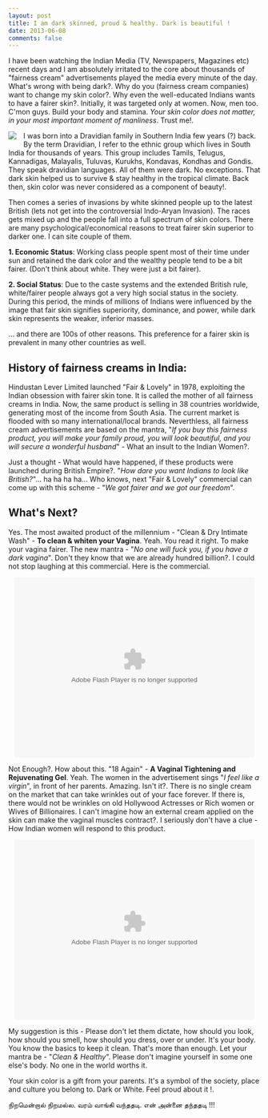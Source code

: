 ```yaml
---
layout: post
title: I am dark skinned, proud & healthy. Dark is beautiful !
date: 2013-06-08
comments: false
---
```


I have been watching the Indian Media (TV, Newspapers, Magazines etc) recent days and I am absolutely irritated to the core about thousands of "fairness cream" advertisements played the media every minute of the day. What's wrong with being dark?. Why do you (fairness cream companies) want to change my skin color?. Why even the well-educated Indians wants to have a fairer skin?. Initially, it was targeted only at women. Now, men too. C'mon guys. Build your body and stamina. *Your skin color does not matter, in your most important moment of manliness*. Trust me!.  
  
<img style="clear: left; float: left; margin-bottom: 1em; margin-right: 1em;" 
src="{{site.url}}/img/Dark_Is_Beautiful-Nandita-Das.jpg"/>   

I was born into a Dravidian family in Southern India few years (?) back. By the term Dravidian, I refer to the ethnic group which lives in South India for thousands of years. This group includes Tamils, Telugus, Kannadigas, Malayalis, Tuluvas, Kurukhs, Kondavas, Kondhas and Gondis. They speak dravidian languages. All of them were dark. No exceptions. That dark skin helped us to survive & stay healthy in the tropical climate. Back then, skin color was never considered as a component of beauty!.   
  
Then comes a series of invasions by white skinned people up to the latest British (lets not get into the controversial Indo-Aryan Invasion). The races gets mixed up and the people fall into a full spectrum of skin colors. There are many psychological/economical reasons to treat fairer skin superior to darker one. I can site couple of them.  
  
**1. Economic Status**: Working class people spent most of their time under sun and retained the dark color and the wealthy people tend to be a bit fairer. (Don't think about white. They were just a bit fairer).  
  
**2. Social Status**: Due to the caste systems and the extended British rule, white/fairer people always got a very high social status in the society. During this period, the minds of millions of Indians were influenced by the image that fair skin signifies superiority, dominance, and power, while dark skin represents the weaker, inferior masses.  
  
... and there are 100s of other reasons. This preference for a fairer skin is prevalent in many other countries as well.  
  
## History of fairness creams in India:  
  
Hindustan Lever Limited launched "Fair & Lovely" in 1978, exploiting the Indian obsession with fairer skin tone. It is called the mother of all fairness creams in India. Now, the same product is selling in 38 countries worldwide, generating most of the income from South Asia. The current market is flooded with so many international/local brands. Neverthless, all fairness cream advertisements are based on the mantra, "*If you buy this fairness product, you will make your family proud, you will look beautiful, and you will secure a wonderful husband*" - What an insult to the Indian Women?.  
  
Just a thought - What would have happened, if these products were launched during British Empire?. "*How dare you want Indians to look like British?*"... ha ha ha ha... Who knows, next "Fair & Lovely" commercial can come up with this scheme - "*We got fairer and we got our freedom*".  
  
## What's Next?  
  
Yes. The most awaited product of the millennium - "Clean & Dry Intimate Wash" - **To clean & whiten your Vagina**. Yeah. You read it right. To make your vagina fairer. The new mantra - "*No one will fuck you, if you have a dark vagina*". Don't they know that we are already hundred billion?. I could not stop laughing at this commercial. Here is the commercial.  
  
<div class="separator" style="clear: both; text-align: center;">
<object class="BLOGGER-youtube-video" classid="clsid:D27CDB6E-AE6D-11cf-96B8-444553540000" codebase="http://download.macromedia.com/pub/shockwave/cabs/flash/swflash.cab#version=6,0,40,0" data-thumbnail-src="http://img.youtube.com/vi/9Tx9vVVMWw0/0.jpg" height="360" width="480"><param name="movie" value="http://youtube.googleapis.com/v/9Tx9vVVMWw0&source=uds" /><param name="bgcolor" value="#FFFFFF" /><param name="allowFullScreen" value="true" /><embed width="480" height="360"  src="http://youtube.googleapis.com/v/9Tx9vVVMWw0&source=uds" type="application/x-shockwave-flash" allowfullscreen="true"></embed></object></div>  

Not Enough?. How about this. "18 Again" - **A Vaginal Tightening and Rejuvenating Gel**. Yeah. The women in the advertisement sings "*I feel like a virgin*", in front of her parents. Amazing. Isn't it?. There is no single cream on the market that can take wrinkles out of your face forever. If there is, there would not be wrinkles on old Hollywood Actresses or Rich women or Wives of Billionaires. I can't imagine how an external cream applied on the skin can make the vaginal muscles contract?. I seriously don't have a clue - How Indian women will respond to this product.  

<div class="separator" style="clear: both; text-align: center;">
 <object class="BLOGGER-youtube-video" classid="clsid:D27CDB6E-AE6D-11cf-96B8-444553540000" codebase="http://download.macromedia.com/pub/shockwave/cabs/flash/swflash.cab#version=6,0,40,0" data-thumbnail-src="http://img.youtube.com/vi/vPayFrCOiZM/0.jpg" height="360" width="480"><param name="movie" value="http://youtube.googleapis.com/v/vPayFrCOiZM&source=uds" /><param name="bgcolor" value="#FFFFFF" /><param name="allowFullScreen" value="true" /><embed width="480" height="360"  src="http://youtube.googleapis.com/v/vPayFrCOiZM&source=uds" type="application/x-shockwave-flash" allowfullscreen="true"></embed></object></div>  
  
My suggestion is this - Please don't let them dictate, how should you look, how should you smell, how should you dress, over or under. It's your body. You know the basics to keep it clean. That's more than enough. Let your mantra be - "*Clean & Healthy*". Please don't imagine yourself in some one else's body. No one in the world worths it.  
  
Your skin color is a gift from your parents. It's a symbol of the society, place and culture you belong to. Dark or White. Feel proud about it !.   
  
நிறமென்றால் நிறமல்ல. வரம் வாங்கி வந்ததடி. என் அன்னை தந்ததடி !!!  


